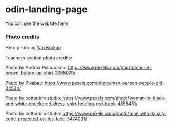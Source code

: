 # odin-landing-page
You can see the website [here](dersuprogg.github.io/odin-landing-page)
### Photo credits
Hero photo by [Yan Krukau](https://www.pexels.com/photo/a-man-writing-on-the-blackboard-8197526/)

Teachers section photo credits:

Photo by Andrea Piacquadio: https://www.pexels.com/photo/man-in-brown-button-up-shirt-3785079/

Photo by Pixabay: https://www.pexels.com/photo/man-person-people-old-34534/

Photo by cottonbro studio: https://www.pexels.com/photo/woman-in-black-and-white-checkered-dress-shirt-holding-red-book-4855451/

Photo by cottonbro studio: https://www.pexels.com/photo/man-with-binary-code-projected-on-his-face-5474031/